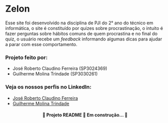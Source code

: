 # Zelon
Esse site foi desenvolvido na disciplina de PJI do 2° ano do técnico em informática, o site é constituído por quizes sobre procrastinação, o intuito é fazer perguntas sobre hábitos comuns de quem procrastina e no final do quiz, o usuário recebe um <i>feedback</i> informando algumas dicas para ajudar a parar com esse comportamento.

### Projeto feito por:
<ul>
  <li>José Roberto Claudino Ferreira (SP3024369)</li>
  <li>Guilherme Molina Trindade      (SP3030261)</li>
 </ul>

### Veja os nossos perfis no LinkedIn:

<p align="center">
  <ul>
    <li><a href="https://www.linkedin.com/in/jrfclaudino/">José Roberto Claudino Ferreira</a></li>
    <li><a href="https://www.linkedin.com/in/guilherme-molina-trindade-784bb420a/">Guilherme Molina Trindade</a></li>
  </ul>
</p>


<h4 align="center">
  🚧 Projeto README 🚀 Em construção... 🚧
</h4>
